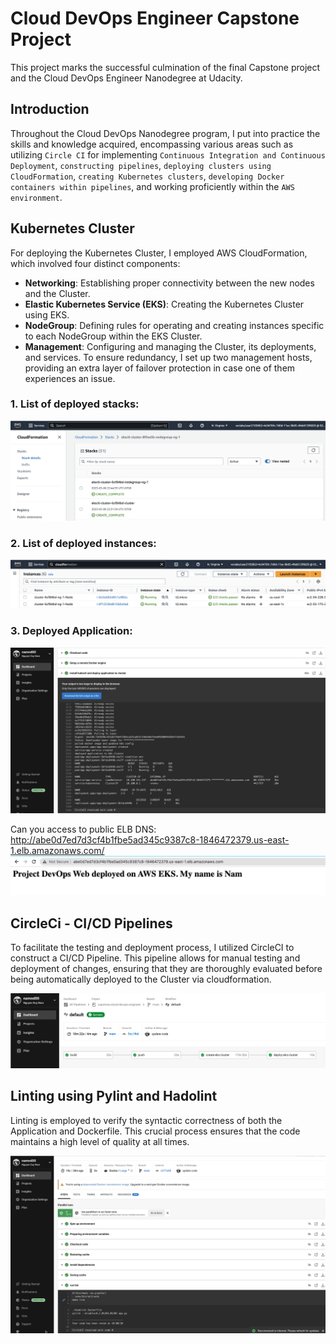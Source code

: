 # Cloud DevOps Engineer Capstone Project

This project marks the successful culmination of the final Capstone project and the Cloud DevOps Engineer Nanodegree at Udacity.

## Introduction

Throughout the Cloud DevOps Nanodegree program, I put into practice the skills and knowledge acquired, encompassing various areas such as utilizing `Circle CI` for implementing `Continuous Integration and Continuous Deployment`, `constructing pipelines`, `deploying clusters using CloudFormation`, `creating Kubernetes clusters`, `developing Docker containers within pipelines`, and working proficiently within the `AWS environment`.

## Kubernetes Cluster

For deploying the Kubernetes Cluster, I employed AWS CloudFormation, which involved four distinct components:

- **Networking**: Establishing proper connectivity between the new nodes and the Cluster.
- **Elastic Kubernetes Service (EKS)**: Creating the Kubernetes Cluster using EKS.
- **NodeGroup**: Defining rules for operating and creating instances specific to each NodeGroup within the EKS Cluster.
- **Management**: Configuring and managing the Cluster, its deployments, and services. To ensure redundancy, I set up two management hosts, providing an extra layer of failover protection in case one of them experiences an issue.

### 1. List of deployed stacks:
![CloudFormation](./screenshots/cloud4mation.png)

### 2. List of deployed instances:
![Node Group's Instances](./screenshots/ec2.png)

### 3. Deployed Application:
![Deployments](./screenshots/k8s.png)

Can you access to public ELB DNS:
http://abe0d7ed7d3cf4b1fbe5ad345c9387c8-1846472379.us-east-1.elb.amazonaws.com/
![ELB DNS](./screenshots/elb.png)

## CircleCi - CI/CD Pipelines

To facilitate the testing and deployment process, I utilized CircleCI to construct a CI/CD Pipeline. This pipeline allows for manual testing and deployment of changes, ensuring that they are thoroughly evaluated before being automatically deployed to the Cluster via cloudformation.

![CircleCI Pipeline](./screenshots/circleci_pipeline.png)

## Linting using Pylint and Hadolint

Linting is employed to verify the syntactic correctness of both the Application and Dockerfile. This crucial process ensures that the code maintains a high level of quality at all times.

![Linting step successfully](./screenshots/lint.png)
